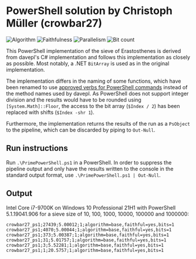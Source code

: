 # PowerShell solution by Christoph Müller (crowbar27)

![Algorithm](https://img.shields.io/badge/Algorithm-base-green)
![Faithfulness](https://img.shields.io/badge/Faithful-yes-green)
![Parallelism](https://img.shields.io/badge/Parallel-no-green)
![Bit count](https://img.shields.io/badge/Bits-1-green)

This PowerShell implementation of the sieve of Erastosthenes is derived from davepl's C# implementation and follows this implementation as closely as possible. Most notably, a .NET `BitArray` is used as in the original implementation.

The implementation differs in the naming of some functions, which have been renamed to use [approved verbs for PowerShell commands](https://docs.microsoft.com/en-gb/powershell/scripting/developer/cmdlet/approved-verbs-for-windows-powershell-commands?view=powershell-7.1) instead of the method names used by davepl. As PowerShell does not support integer division and the results would have to be rounded using `[System.Math]::Floor`, the access to the bit array (`$Index / 2`) has been replaced with shifts (`$Index -shr 1`).

Furthermore, the implementation returns the results of the run as a `PsObject` to the pipeline, which can be discarded by piping to `Out-Null`.

## Run instructions
Run `.\PrimePowerShell.ps1` in a PowerShell. In order to suppress the pipeline output and only have the results written to the console in the standard output format, use `.\PrimePowerShell.ps1 | Out-Null`.

## Output
Intel Core i7-9700K on Windows 10 Professional 21H1 with PowerShell 5.1.19041.906 for a sieve size of 10, 100, 1000, 10000, 100000 and 1000000:

```
crowbar27_ps1;27439;5.00012;1;algorithm=base,faithful=yes,bits=1
crowbar27_ps1;4070;5.00044;1;algorithm=base,faithful=yes,bits=1
crowbar27_ps1;373;5.00387;1;algorithm=base,faithful=yes,bits=1
crowbar27_ps1;31;5.01757;1;algorithm=base,faithful=yes,bits=1
crowbar27_ps1;3;5.52281;1;algorithm=base,faithful=yes,bits=1
crowbar27_ps1;1;20.5757;1;algorithm=base,faithful=yes,bits=1
```
